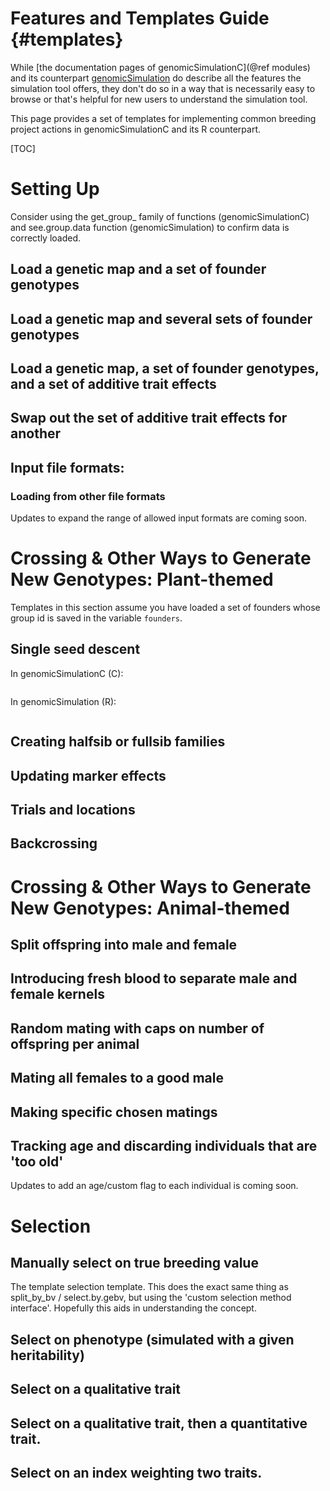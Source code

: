 Features and Templates Guide        {#templates}
============================

While [the documentation pages of genomicSimulationC](@ref modules) and its counterpart [genomicSimulation](https://github.com/vllrs/genomicSimulation) do describe all the features the simulation tool offers, they don't do so in a way that is necessarily easy to browse or that's helpful for new users to understand the simulation tool. 

This page provides a set of templates for implementing common breeding project actions in genomicSimulationC and its R counterpart. 

[TOC]

# Setting Up

Consider using the get_group_ family of functions (genomicSimulationC) and see.group.data function (genomicSimulation) to confirm data is correctly loaded.

## Load a genetic map and a set of founder genotypes

## Load a genetic map and several sets of founder genotypes

## Load a genetic map, a set of founder genotypes, and a set of additive trait effects

## Swap out the set of additive trait effects for another

## Input file formats: 

### Loading from other file formats
Updates to expand the range of allowed input formats are coming soon.


# Crossing & Other Ways to Generate New Genotypes: Plant-themed
Templates in this section assume you have loaded a set of founders whose group id is saved in the variable `founders`. 

## Single seed descent

In genomicSimulationC (C):
```

```

In genomicSimulation (R):
```

```

## Creating halfsib or fullsib families

## Updating marker effects

## Trials and locations

## Backcrossing


# Crossing & Other Ways to Generate New Genotypes: Animal-themed

## Split offspring into male and female

## Introducing fresh blood to separate male and female kernels

## Random mating with caps on number of offspring per animal

## Mating all females to a good male

## Making specific chosen matings

## Tracking age and discarding individuals that are 'too old'
Updates to add an age/custom flag to each individual is coming soon.


# Selection 

## Manually select on true breeding value

The template selection template. This does the exact same thing as split_by_bv / select.by.gebv, but using the 'custom selection method interface'. Hopefully this aids in understanding the concept.


## Select on phenotype (simulated with a given heritability)

## Select on a qualitative trait

## Select on a qualitative trait, then a quantitative trait.

## Select on an index weighting two traits.



 










